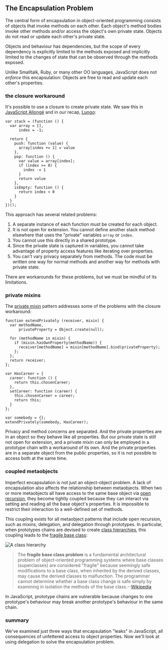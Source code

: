 ## The Encapsulation Problem

The central form of encapsulation in object-oriented programming consists of objects that invoke methods on each other. Each object's method bodies invoke other methods and/or access the object's own private state. Objects do not read or update each other's private state.

Objects and behaviour has dependencies, but the scope of every dependency is explicitly limited to the methods exposed and implicitly limited to the changes of state that can be observed through the methods exposed.

Unlike Smalltalk, Ruby, or many other OO languages, JavaScript does not *enforce* this encapsulation: Objects are free to read and update each other's properties.

### the closure workaround

It's possible to use a closure to create private state. We saw this in [JavaScript Allongé][ja] and in our recap, [Lungo](#lungo):

[ja]: https://leanpub.com/javascript-allonge

~~~~~~~~
var stack = (function () {
  var array = [],
      index = -1;

  return {
    push: function (value) {
      array[index += 1] = value
    },
    pop: function () {
      var value = array[index];
      if (index >= 0) {
        index -= 1
      }
      return value
    },
    isEmpty: function () {
      return index < 0
    }
  }
})();
~~~~~~~~

This approach has several related problems:

1. A separate instance of each function must be created for each object.
2. It is not open for extension. You cannot define another stack method elsewhere that uses the "private" variables `array` or `index`.
3. You cannot use this directly in a shared prototype.
4. Since the private state is captured in variables, you cannot take advantage of property access features like iterating over properties.
5. You can't vary privacy separately from methods. The code must be written one way for normal methods and another way for methods with private state.

There are workarounds for these problems, but we must be mindful of its limitations.

### private mixins

The [private mixin](#private-mixin) pattern addresses some of the problems with the closure workaround:

~~~~~~~
function extendPrivately (receiver, mixin) {
  var methodName,
      privateProperty = Object.create(null);

  for (methodName in mixin) {
    if (mixin.hasOwnProperty(methodName)) {
      receiver[methodName] = mixin[methodName].bind(privateProperty);
    };
  };
  return receiver;
};

var HasCareer = {
  career: function () {
    return this.chosenCareer;
  },
  setCareer: function (career) {
    this.chosenCareer = career;
    return this;
  }
};

var somebody = {};
extendPrivately(somebody, HasCareer);
~~~~~~~~

Privacy and method concerns are separated. And the private properties are in an object so they behave like all properties. But our private state is still not open for extension, and a private mixin can only be employed in a prototype chain with a workaround of its own. And the private properties are in a separate object from the public properties, so it is not possible to access both at the same time.

### coupled metaobjects

Imperfect encapsulation is not just an object-object problem. A lack of encapsulation also affects the relationship between metaobjects. When two or more metaobjects all have access to the same base object via [open recursion][or], they become tightly coupled because they can interact via setting and reading all the base object's properties. It is impossible to restrict their interaction to a well-defined set of methods.

This coupling exists for all metaobject patterns that include open recursion, such as mixins, delegation, and delegation through prototypes. In particular, when prototypes chains are devised to create [class hierarchies][ch], this coupling leads to the [fragile base class][fbc]:

![A class hierarchy](images/tree.png)

> The **fragile base class problem** is a fundamental architectural problem of object-oriented programming systems where base classes (superclasses) are considered "fragile" because seemingly safe modifications to a base class, when inherited by the derived classes, may cause the derived classes to malfunction. The programmer cannot determine whether a base class change is safe simply by examining in isolation the methods of the base class.--[Wikipedia](https://en.wikipedia.org/wiki/Fragile_base_class)

In JavaScript, prototype chains are vulnerable because changes to one prototype's behaviour may break another prototype's behaviour in the same chain.

### summary

We've examined just three ways that encapsulation "leaks" in JavaScript, all consequences of unfettered access to object properties. Now we'll look at using delegation to solve the encapsulation problem.

[fbc]: https://en.wikipedia.org/wiki/Fragile_base_class

[or]: https://en.wikipedia.org/wiki/Open_recursion#Open_recursion

[ch]: https://en.wikipedia.org/wiki/Class_hierarchy